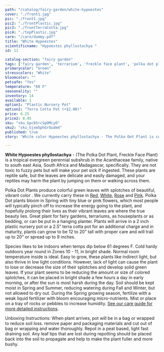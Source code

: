 ```yaml
---
path: "/catalog/fairy-garden/white-hypoestes"
cover: "./front1.jpg"
pic: "./front1.jpg"
pic2: "./frontPlastic.jpg"
pic3: "./frontTerraCotta.jpg"
pic4: "./topPlastic.jpg"
care: "/care/dummy.pdf"
title: "White Hypoestes"
scientificname: "Hypoestes phyllostachya "
id: 11 

catalog-section: "fairy garden"
tags: ['fairy garden', 'terrarium', 'freckle face plant', 'polka dot plant', 'hypoestes']
primarycolor: "Green"
stresscolors: "White"
bloomcolor: ""
petsafe: "Yes"
temperature: "60 F"
seasonality: ""
inventory: 14
available: 1
option1: "Plastic Nursery Pot"
option2: "Terra Cotta Pot (+$2.00)"
price: 6.25
price2: 8.45
sku: "sku_Gpc8SrcSpOMcyO"
sku2: "sku_Gjxm5phGrOudm4"
published: true
story: "White color Hypoestes phyllostachya - The Polka Dot Plant is covered in beautiful colored splotches."

---
```

<strong>White Hypoestes phyllostachya</strong> - (The Polka Dot Plant, Freckle Face Plant) is a tropical evergreen perennial subshrub in the Acanthaceae family, native to south east Asia, South Africa and Madagascar, specifically. They are not toxic to fuzzy pets but will make your pet sick if ingested. These plants are reptile safe, but the leaves are delicate and easily damaged, and your reptiles may harm the plant by jumping on them or walking across them. 

Polka Dot Plants produce colorful green leaves with splotches of beautiful, vibrant color .  We currently carry these in [Red](/catalog/fairy-garden/red-hypoestes), [White](/catalog/fairy-garden/white-hypoestes), [Rose](/catalog/fairy-garden/rose-hypoestes) and [Pink](/catalog/fairy-garden/pink-hypoestes). Polka Dot plants bloom in Spring with tiny blue or pink flowers, which most people will typically pinch off to increase the energy going to the plant, and hopefully prolong their lives as their vibrant leaves are where the true beauty lies. Great plant for fairy gardens, terrariums, as houseplants or as bedding, or can be put in a hanging planter.  Plants will arrive in a 2 inch plastic nursery pot or a 2.5” terra cotta pot for an additional charge and in maturity, plants can grow to be 12 to 20” tall with proper care and will trail up to 20” or spread up to 9 inches.

Species likes to be indoors when temps dip below 61 degrees F. Cold hardy outdoors year round in Zones 10 - 11, in bright shade. Normal room temperature inside is ideal. Easy to grow, these plants like indirect light, but also thrive in low light conditions. However, lack of light can cause the plant to lose or decrease the size of their splotches and develop solid green leaves. If your plant seems to be reducing the amount or size of colored splotches, it can be placed in bright shade a few hours a day in early morning, or after the sun is most harsh during the day.  Soil should be kept moist in Spring and Summer, reducing watering during Fall and Winter, but not allowed to dry out. During the Spring growing season, fertilize with a weak liquid fertilizer with bloom encouraging micro-nutrients. Mist or place on a tray of rocks or pebbles to increase humidity.  [See our care guide for more detailed instructions](/care/hypoestes).

Unboxing Instructions: When plant arrives, pot will be in a bag or wrapped to reduce soil loss. remove paper and packaging materials and cut out of bag or wrapping and water thoroughly. Repot in a peat based, light fast draining soil. Any leaf tips that are lost during repotting should be placed back into the soil to propagate and help to make the plant fuller and more bushy.